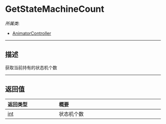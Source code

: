 # GetStateMachineCount

*所属类*:
* [AnimatorController](/Api/Classes/Animation/AnimatorController.md)
------------------------------------------------------------------------------------------
## 描述

获取当前持有的状态机个数


------------------------------------------------------------------------------------------
## 返回值

|<div style="width:150px">返回类型</div>|<div style="width:520px">概要</div>|
|:---|:---|
|[int](/Api/DataType/Number.md)|状态机个数|
